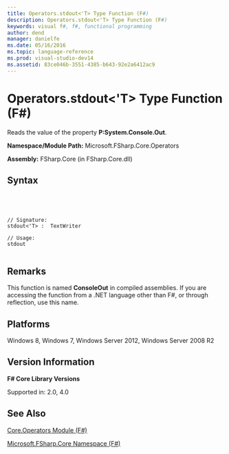 ```yaml
---
title: Operators.stdout<'T> Type Function (F#)
description: Operators.stdout<'T> Type Function (F#)
keywords: visual f#, f#, functional programming
author: dend
manager: danielfe
ms.date: 05/16/2016
ms.topic: language-reference
ms.prod: visual-studio-dev14
ms.assetid: 83ce046b-3551-4385-b643-92e2a6412ac9 
---
```


# Operators.stdout<'T> Type Function (F#)

Reads the value of the property **P:System.Console.Out**.

**Namespace/Module Path:** Microsoft.FSharp.Core.Operators

**Assembly:** FSharp.Core (in FSharp.Core.dll)


## Syntax



```




// Signature:
stdout<'T> :  TextWriter

// Usage:
stdout


```





## Remarks
This function is named **ConsoleOut** in compiled assemblies. If you are accessing the function from a .NET language other than F#, or through reflection, use this name.


## Platforms
Windows 8, Windows 7, Windows Server 2012, Windows Server 2008 R2


## Version Information
**F# Core Library Versions**

Supported in: 2.0, 4.0




## See Also
[Core.Operators Module &#40;F&#35;&#41;](Core.Operators-Module-%5BFSharp%5D.md)

[Microsoft.FSharp.Core Namespace &#40;F&#35;&#41;](Microsoft.FSharp.Core-Namespace-%5BFSharp%5D.md)


